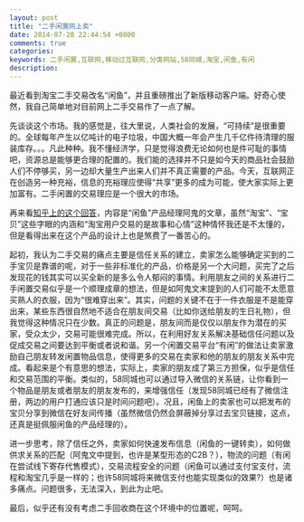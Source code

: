 ```yaml
---
layout: post
title: "二手闲置网上卖"
date: 2014-07-28 22:44:54 +0800
comments: true
categories: 
keywords: 二手闲置,互联网,移动过互联网,分类网站,58同城,淘宝,闲鱼,有闲
description: 
---
```


最近看到淘宝二手交易改名“闲鱼”，并且重磅推出了新版移动客户端。好奇心使然，我自己简单地对目前网上二手交易作了一点了解。

先谈谈这个市场。我的感觉是，往大里说，人类社会的发展，“可持续”是很重要的。全球每年产生以亿吨计的电子垃圾，中国大概一年会产生几千亿件待清理的服装库存。。。凡此种种。我不懂经济学，只是觉得浪费无论如何也是件可耻的事情吧，资源总是能够更合理的配置的。我们能的选择并不只是如今天的商品社会鼓励人们不停够买，另一边却大量生产出来人们并不真正需要的产品。今天，互联网正在创造另一种充裕，信息的充裕理应使得“共享”更多的成为可能，使大家实际上更加富有。二手闲置的交易理应是一个很大的市场。

再来看<a href="http://www.zhihu.com/question/24423133/answer/28063880" target="_blank">知乎上的这个回答</a>，内容是“闲鱼”产品经理阿鬼的文章，虽然“淘宝”、“宝贝”这些字眼的内涵和“淘宝用户交易的是故事和心情”这种情怀我还是不太懂的，但是看得出来在这个产品的设计上也是煞费了一番苦心的。

起初，我认为二手交易的痛点主要是信任关系的建立，卖家怎么能够确定买到的二手宝贝是靠谱的呢，对于一些非标准化的产品，价格是另一个大问题，买完了之后发现花的钱其实可以买全新的是多么令人郁闷的事情。利用朋友之间的关系进行二手闲置交易似乎是一个顺理成章的想法，但是如阿鬼文末提到的人们可能不太愿意买熟人的衣服，因为“很难穿出来”。其实，问题的关键不在于一件衣服是不是能穿出来，某些东西很自然地不适合在朋友间交易（比如你送给朋友的生日礼物），但我觉得这种情况只在少数。真正的问题是，朋友间而是仅仅以朋友作为潜在的买家，受众太少，交易可能很难完成。所以，在利用好友关系解决基础信任问题以及促成交易之间要达到平衡或者说和谐。另一个闲置交易平台“有闲”的做法让卖家激励自己朋友转发闲置物品信息，使得更多的交易在卖家和他的朋友的朋友关系中完成。看起来是个有意思的想法，实际上，卖家的朋友成了第三方担保，似乎是信任和交易范围的平衡。类似的，58同城也可以通过导入微信的关系链，让你看到一个物品是朋友或者朋友的朋友发布的，来增强信任（发现58同城已经有了微信注册，两边的用户打通应该只是时间问题吧）。况且，闲鱼上的卖家也可以把发布的宝贝分享到微信在好友间传播（虽然微信仍然会屏蔽掉分享过去宝贝链接，这点，还真是挺佩服闲鱼的产品经理的）。

进一步思考，除了信任之外，卖家如何快速发布信息（闲鱼的一键转卖），如何做供求关系的匹配（阿鬼文中提到，也许是某型形态的C2B？），物流的问题（有闲在尝试线下寄存代售模式），交易流程安全的问题（闲鱼可以通过支付宝支付，流程和淘宝几乎是一样的；也许58同城将来微信支付也能实现类似的效果?）也是诸多痛点。问题很多，无法深入，到此为止吧。

最后，似乎还有没有考虑二手回收商在这个环境中的位置呢，呵呵。

